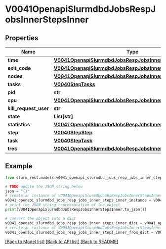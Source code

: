 # V0041OpenapiSlurmdbdJobsRespJobsInnerStepsInner


## Properties

Name | Type | Description | Notes
------------ | ------------- | ------------- | -------------
**time** | [**V0041OpenapiSlurmdbdJobsRespJobsInnerStepsInnerTime**](V0041OpenapiSlurmdbdJobsRespJobsInnerStepsInnerTime.md) |  | [optional] 
**exit_code** | [**V0041OpenapiSlurmdbdJobsRespJobsInnerDerivedExitCode**](V0041OpenapiSlurmdbdJobsRespJobsInnerDerivedExitCode.md) |  | [optional] 
**nodes** | [**V0041OpenapiSlurmdbdJobsRespJobsInnerStepsInnerNodes**](V0041OpenapiSlurmdbdJobsRespJobsInnerStepsInnerNodes.md) |  | [optional] 
**tasks** | [**V0040StepTasks**](V0040StepTasks.md) |  | [optional] 
**pid** | **str** |  | [optional] 
**cpu** | [**V0041OpenapiSlurmdbdJobsRespJobsInnerStepsInnerCPU**](V0041OpenapiSlurmdbdJobsRespJobsInnerStepsInnerCPU.md) |  | [optional] 
**kill_request_user** | **str** |  | [optional] 
**state** | **List[str]** |  | [optional] 
**statistics** | [**V0041OpenapiSlurmdbdJobsRespJobsInnerStepsInnerStatistics**](V0041OpenapiSlurmdbdJobsRespJobsInnerStepsInnerStatistics.md) |  | [optional] 
**step** | [**V0040StepStep**](V0040StepStep.md) |  | [optional] 
**task** | [**V0040StepTask**](V0040StepTask.md) |  | [optional] 
**tres** | [**V0041OpenapiSlurmdbdJobsRespJobsInnerStepsInnerTres**](V0041OpenapiSlurmdbdJobsRespJobsInnerStepsInnerTres.md) |  | [optional] 

## Example

```python
from slurm_rest.models.v0041_openapi_slurmdbd_jobs_resp_jobs_inner_steps_inner import V0041OpenapiSlurmdbdJobsRespJobsInnerStepsInner

# TODO update the JSON string below
json = "{}"
# create an instance of V0041OpenapiSlurmdbdJobsRespJobsInnerStepsInner from a JSON string
v0041_openapi_slurmdbd_jobs_resp_jobs_inner_steps_inner_instance = V0041OpenapiSlurmdbdJobsRespJobsInnerStepsInner.from_json(json)
# print the JSON string representation of the object
print(V0041OpenapiSlurmdbdJobsRespJobsInnerStepsInner.to_json())

# convert the object into a dict
v0041_openapi_slurmdbd_jobs_resp_jobs_inner_steps_inner_dict = v0041_openapi_slurmdbd_jobs_resp_jobs_inner_steps_inner_instance.to_dict()
# create an instance of V0041OpenapiSlurmdbdJobsRespJobsInnerStepsInner from a dict
v0041_openapi_slurmdbd_jobs_resp_jobs_inner_steps_inner_from_dict = V0041OpenapiSlurmdbdJobsRespJobsInnerStepsInner.from_dict(v0041_openapi_slurmdbd_jobs_resp_jobs_inner_steps_inner_dict)
```
[[Back to Model list]](../README.md#documentation-for-models) [[Back to API list]](../README.md#documentation-for-api-endpoints) [[Back to README]](../README.md)



